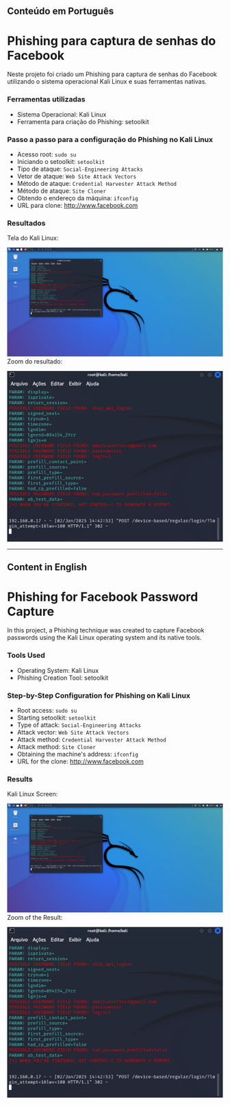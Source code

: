 ## Conteúdo em Português

# Phishing para captura de senhas do Facebook

Neste projeto foi criado um Phishing para captura de senhas do Facebook utilizando o sistema operacional Kali Linux e suas ferramentas nativas.

### Ferramentas utilizadas

- Sistema Operacional: Kali Linux
- Ferramenta para criação do Phishing: setoolkit

### Passo a passo para a configuração do Phishing no Kali Linux

- Acesso root: ``` sudo su ```
- Iniciando o setoolkit: ``` setoolkit ```
- Tipo de ataque: ``` Social-Engineering Attacks ```
- Vetor de ataque: ``` Web Site Attack Vectors ```
- Método de ataque: ```Credential Harvester Attack Method ```
- Método de ataque: ``` Site Cloner ```
- Obtendo o endereço da máquina: ``` ifconfig ```
- URL para clone: http://www.facebook.com

### Resultados
Tela do Kali Linux:

![Alt text](https://github.com/fern4ndocsarruda/cibersecurity-desafio-phishing/blob/9218d45239b21dc15439c0b59bb8e567add09ec1/teste_phishing.png)
Zoom do resultado:

![Alt text](https://github.com/fern4ndocsarruda/cibersecurity-desafio-phishing/blob/e3c7657349c3df6edf426c1efabf914dafd178f1/resultado.png)

---

## Content in English

# Phishing for Facebook Password Capture

In this project, a Phishing technique was created to capture Facebook passwords using the Kali Linux operating system and its native tools.

### Tools Used

- Operating System: Kali Linux
- Phishing Creation Tool: setoolkit

### Step-by-Step Configuration for Phishing on Kali Linux

- Root access: ``` sudo su ```
- Starting setoolkit: ``` setoolkit ```
- Type of attack: ``` Social-Engineering Attacks ```
- Attack vector: ``` Web Site Attack Vectors ```
- Attack method: ```Credential Harvester Attack Method ```
- Attack method: ``` Site Cloner ```
- Obtaining the machine's address: ``` ifconfig ```
- URL for the clone: http://www.facebook.com

### Results
Kali Linux Screen:

![Alt text](https://github.com/fern4ndocsarruda/cibersecurity-desafio-phishing/blob/9218d45239b21dc15439c0b59bb8e567add09ec1/teste_phishing.png)
Zoom of the Result:

![Alt text](https://github.com/fern4ndocsarruda/cibersecurity-desafio-phishing/blob/e3c7657349c3df6edf426c1efabf914dafd178f1/resultado.png)
